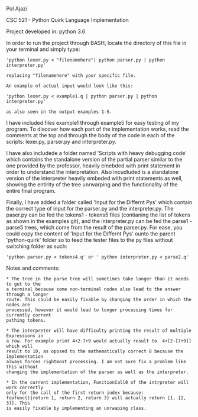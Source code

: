 Pol Ajazi

CSC 521 - Python Quirk Language Implementation

Project developed in: python 3.6

In order to run the project through BASH, locate the directory of this file in your
terminal and simply type:
		
	'python lexer.py < "filenamehere"| python parser.py | python interpreter.py'
	
	replacing "filenamehere" with your specific file.
	
	An example of actual input would look like this:
	
	'python lexer.py < example1.q | python parser.py | python interpreter.py'
	
	as also seen in the output examples 1-5.
	
I have included files example1 through example5 for easy testing of my program.
To discover how each part of the implementation works, read the comments at the top
and through the body of the code in each of the scripts: lexer.py, parser.py and 
interpreter.py.

I have also includede a folder named 'Scripts with heavy debugging code' which
contains the standalone version of the partial parser similar to the one provided by the
professor, heavily emebded with print statement in order to understand the interpretation.
Also incudluded is a standalone version of the interpreter heavily embeded with print 
statements as well, showing the entirity of the tree unrwarping and the functionality of
the entire final program. 

Finally, I have added a folder called 'Input for the Differnt Pys' which contain the 
correct type of input for the parser.py and the interpreter.py. The paser.py can be fed the
tokens1 - tokens5 files (contianing the list of tokens as shown in the examples git), and 
the interpreter.py can be fed the parse1 - parse5 trees, which come from the result of 
the parser.py. For ease, you could copy the content of 'Input for the Differnt Pys' 
ounto the parent 'python-quirk' folder so to feed the tester files to the py files without
switching folder as such: 
		
	'python parser.py < tokens4.q' or ' python interpreter.py < parse2.q'


Notes and comments:

	* The tree in the parse tree will sometimes take longer than it needs to get to the 
	a terminal because some non-terminal nodes also lead to the answer through a longer 
	route. This could be easily fixable by changing the order in which the nodes are 
	processed, however it would lead to longer processing times for currently corrent 
	pathing tokens. 
	
	* The interpreter will have difficulty printing the result of multiple Expressions in 
	a row. For example print 4+2-7+9 would actually result to  4+[2-[7+9]] which will
	result to 10, as oposed to the mathematically correct 8 because the implementation 
	always forces rightmost processing. I am not sure fix a problem like this without
	changing the implementation of the parser as well as the interpreter.
	
	* In the current implementation, FunctionCall0 of the intrpreter will work correctly
	only for the call of the first return index because: 
	foofunc(){return 1, return 2, return 3} will actually return [1, [2, 3]]. This 
	is easily fixable by implementing an unrwaping class.
